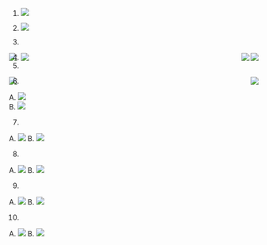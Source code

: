 
1. ![](images/city_vs_city_count.png)

2. ![](images/type_vs_type_count.png)

3. 
  <img align="left" src="images/boxplotcity_vs_price_1.png">   
  <img align="right" src="images/boxplotcity_vs_price_2.png">

4. <img align="left" src="images/boxplotcity_vs_beds_1.png">   
   <img align="right" src="images/boxplotcity_vs_beds_1_new.png"> 

5.
  <img align="left" src="images/boxplotcity_vs_beds_2.png">   
  <img align="right" src="images/boxplotcity_vs_beds_2_new.png">

6.
  A. ![](images/boxplotcity_vs_sqft_1.png)   
  B. ![](images/boxplotcity_vs_sqft_1_new.png)   

7.
  A. ![](images/boxplotcity_vs_sqft_2.png)
  B. ![](images/boxplotcity_vs_sqft_2_new.png)

8.
  A. ![](images/scatterplot_price_vs_sqft.png)
  B. ![](images/scatterplot_price_vs_sqft_new.png)

9.
  A. ![](images/scatterplot_price_vs_beds.png)
  B. ![](images/scatterplot_price_vs_beds_new.png)

10.
  A. ![](images/scatterplot_price_vs_baths.png)
  B. ![](images/scatterplot_price_vs_baths_new.png)


